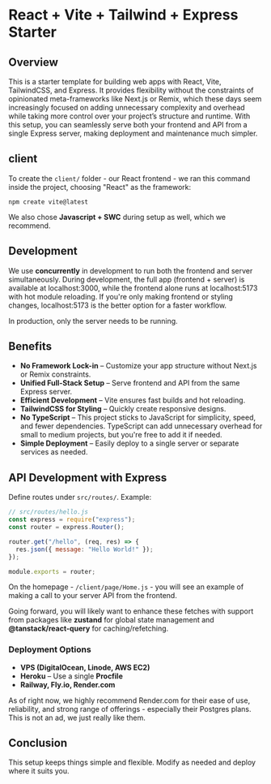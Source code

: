 # React + Vite + Tailwind + Express Starter

## Overview

This is a starter template for building web apps with React, Vite, TailwindCSS, and Express. It provides flexibility without the constraints of opinionated meta-frameworks like Next.js or Remix, which these days seem increasingly focused on adding unnecessary complexity and overhead while taking more control over your project’s structure and runtime. With this setup, you can seamlessly serve both your frontend and API from a single Express server, making deployment and maintenance much simpler.

## client

To create the `client/` folder - our React frontend - we ran this command inside the project, choosing "React" as the framework:

`npm create vite@latest`

We also chose **Javascript + SWC** during setup as well, which we recommend.

## Development

We use **concurrently** in development to run both the frontend and server simultaneously. During development, the full app (frontend + server) is available at localhost:3000, while the frontend alone runs at localhost:5173 with hot module reloading. If you're only making frontend or styling changes, localhost:5173 is the better option for a faster workflow.

In production, only the server needs to be running.

## Benefits

- **No Framework Lock-in** – Customize your app structure without Next.js or Remix constraints.
- **Unified Full-Stack Setup** – Serve frontend and API from the same Express server.
- **Efficient Development** – Vite ensures fast builds and hot reloading.
- **TailwindCSS for Styling** – Quickly create responsive designs.
- **No TypeScript** – This project sticks to JavaScript for simplicity, speed, and fewer dependencies. TypeScript can add unnecessary overhead for small to medium projects, but you're free to add it if needed.
- **Simple Deployment** – Easily deploy to a single server or separate services as needed.

## API Development with Express

Define routes under `src/routes/`. Example:

```js
// src/routes/hello.js
const express = require("express");
const router = express.Router();

router.get("/hello", (req, res) => {
  res.json({ message: "Hello World!" });
});

module.exports = router;
```

On the homepage - `/client/page/Home.js` - you will see an example of making a call to your server API from the frontend.

Going forward, you will likely want to enhance these fetches with support from packages like **zustand** for global state management and **@tanstack/react-query** for caching/refetching.

### Deployment Options

- **VPS (DigitalOcean, Linode, AWS EC2)**
- **Heroku** – Use a single **Procfile**
- **Railway, Fly.io, Render.com**

As of right now, we highly recommend Render.com for their ease of use, reliability, and strong range of offerings - especially their Postgres plans. This is not an ad, we just really like them.

## Conclusion

This setup keeps things simple and flexible. Modify as needed and deploy where it suits you.
